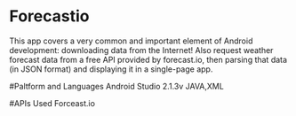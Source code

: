 # Forecastio
This app covers a very common and important element of Android development: downloading data from the Internet! Also request weather forecast data from a free API provided by forecast.io, then parsing that data (in JSON format) and displaying it in a single-page app.

#Paltform and Languages
Android Studio 2.1.3v
JAVA,XML

#APIs Used
Forceast.io 

